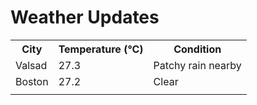 # Weather Updates

<!-- WEATHER-UPDATE-START -->
<table><tr><th>City</th><th>Temperature (°C)</th><th>Condition</th></tr><tr><td>Valsad</td><td>27.3</td><td>Patchy rain nearby</td></tr><tr><td>Boston</td><td>27.2</td><td>Clear</td></tr><tr><td></td><td></td><td></td></tr></table>
<!-- WEATHER-UPDATE-END -->
